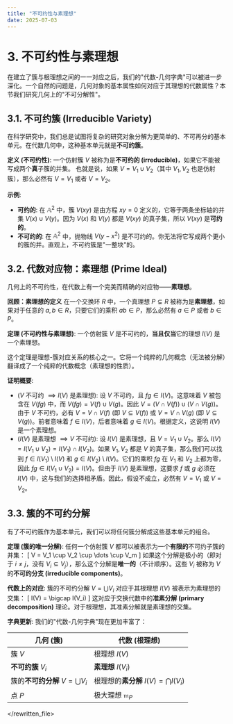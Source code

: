 ```yaml
---
title: "不可约性与素理想"
date: 2025-07-03
---
```


# 3. 不可约性与素理想

在建立了簇与根理想之间的一一对应之后，我们的"代数-几何字典"可以被进一步深化。一个自然的问题是，几何对象的基本属性如何对应于其理想的代数属性？本节我们研究几何上的"不可分解性"。

## 3.1. 不可约簇 (Irreducible Variety)

在科学研究中，我们总是试图将复杂的研究对象分解为更简单的、不可再分的基本单元。在代数几何中，这种基本单元就是**不可约簇**。

**定义 (不可约性)**:
一个仿射簇 $V$ 被称为是**不可约的 (irreducible)**，如果它不能被写成两个**真**子簇的并集。
也就是说，如果 $V = V_1 \cup V_2$（其中 $V_1, V_2$ 也是仿射簇），那么必然有 $V = V_1$ 或者 $V = V_2$。

**示例**:
-   **可约的**: 在 $\mathbb{A}^2$ 中，簇 $V(xy)$ 是由方程 $xy=0$ 定义的，它等于两条坐标轴的并集 $V(x) \cup V(y)$。因为 $V(x)$ 和 $V(y)$ 都是 $V(xy)$ 的真子集，所以 $V(xy)$ 是**可约的**。
-   **不可约的**: 在 $\mathbb{A}^2$ 中，抛物线 $V(y - x^2)$ 是不可约的。你无法将它写成两个更小的簇的并。直观上，不可约簇是"一整块"的。

## 3.2. 代数对应物：素理想 (Prime Ideal)

几何上的不可约性，在代数上有一个完美而精确的对应物——**素理想**。

**回顾：素理想的定义**
在一个交换环 $R$ 中，一个真理想 $P \subsetneq R$ 被称为是**素理想**，如果对于任意的 $a, b \in R$，只要它们的乘积 $ab \in P$，那么必然有 $a \in P$ 或者 $b \in P$。

**定理 (不可约性与素理想)**:
一个仿射簇 $V$ 是不可约的，**当且仅当**它的理想 $I(V)$ 是一个素理想。

这个定理是理想-簇对应关系的核心之一。它将一个纯粹的几何概念（无法被分解）翻译成了一个纯粹的代数概念（素理想的性质）。

**证明概要**:
-   ($V$ 不可约 $\implies I(V)$ 是素理想): 设 $V$ 不可约，且 $fg \in I(V)$。这意味着 $V$ 被包含在 $V(fg)$ 中，而 $V(fg) = V(f) \cup V(g)$。因此 $V = (V \cap V(f)) \cup (V \cap V(g))$。由于 $V$ 不可约，必有 $V = V \cap V(f)$ (即 $V \subseteq V(f)$) 或 $V = V \cap V(g)$ (即 $V \subseteq V(g)$)。前者意味着 $f \in I(V)$，后者意味着 $g \in I(V)$。根据定义，这说明 $I(V)$ 是一个素理想。
-   ($I(V)$ 是素理想 $\implies V$ 不可约): 设 $I(V)$ 是素理想，且 $V = V_1 \cup V_2$。那么 $I(V) = I(V_1 \cup V_2) = I(V_1) \cap I(V_2)$。如果 $V_1, V_2$ 都是 $V$ 的真子集，那么我们可以找到 $f \in I(V_1) \setminus I(V)$ 和 $g \in I(V_2) \setminus I(V)$。它们的乘积 $fg$ 在 $V_1$ 和 $V_2$ 上都为零，因此 $fg \in I(V_1 \cup V_2) = I(V)$。但由于 $I(V)$ 是素理想，这要求 $f$ 或 $g$ 必须在 $I(V)$ 中，这与我们的选择相矛盾。因此，假设不成立，必然有 $V=V_1$ 或 $V=V_2$。

## 3.3. 簇的不可约分解

有了不可约簇作为基本单元，我们可以将任何簇分解成这些基本单元的组合。

**定理 (簇的唯一分解)**:
任何一个仿射簇 $V$ 都可以被表示为一个**有限的**不可约子簇的并集：
\[ V = V_1 \cup V_2 \cup \dots \cup V_m \]
如果这个分解是极小的（即对于 $i \neq j$，没有 $V_i \subseteq V_j$），那么这个分解是**唯一的**（不计顺序）。这些 $V_i$ 被称为 $V$ 的**不可约分支 (irreducible components)**。

**代数上的对应**:
簇的不可约分解 $V = \bigcup V_i$ 对应于其根理想 $I(V)$ 被表示为素理想的交集：
\[ I(V) = \bigcap I(V_i) \]
这对应于交换代数中的**准素分解 (primary decomposition)** 理论。对于根理想，其准素分解就是素理想的交集。

**字典更新**:
我们的"代数-几何字典"现在更加丰富了：

| 几何 (簇)                                    | 代数 (根理想)                                  |
| ---------------------------------------------- | ------------------------------------------------ |
| 簇 $V$                                         | 根理想 $I(V)$                                    |
| **不可约簇** $V_i$                               | **素理想** $I(V_i)$                                |
| 簇的**不可约分解** $V = \bigcup V_i$             | 根理想的**素分解** $I(V) = \bigcap I(V_i)$       |
| 点 $P$                                         | 极大理想 $\mathfrak{m}_P$                        |

</rewritten_file> 